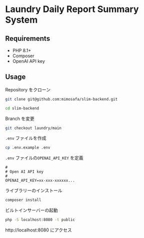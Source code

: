 # Laundry Daily Report Summary System

## Requirements

- PHP 8.1+
- Composer
- OpenAI API key

## Usage

Repository をクローン

```zsh
git clone git@github.com:mimosafa/slim-backend.git
```

```zsh
cd slim-backend
```

Branch を変更

```zsh
git checkout laundry/main
```

`.env` ファイルを作成
```zsh
cp .env.example .env
```

`.env` ファイルの`OPENAI_API_KEY` を定義
```shell
#
# Open AI API key
#
OPENAI_API_KEY=xx-xxx-xxxxxx...
```

ライブラリーのインストール
```zsh
composer install
```

ビルトインサーバーの起動
```zsh
php -S localhost:8080 -t public
```

http://localhost:8080 にアクセス
